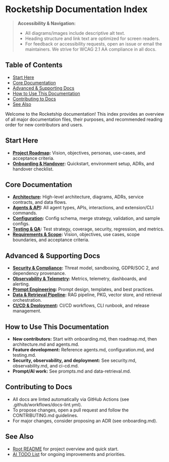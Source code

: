 # Rocketship Documentation Index

> **Accessibility & Navigation:**
> - All diagrams/images include descriptive alt text.
> - Heading structure and link text are optimized for screen readers.
> - For feedback or accessibility requests, open an issue or email the maintainers. We strive for WCAG 2.1 AA compliance in all docs.

## Table of Contents
- [Start Here](#start-here)
- [Core Documentation](#core-documentation)
- [Advanced & Supporting Docs](#advanced--supporting-docs)
- [How to Use This Documentation](#how-to-use-this-documentation)
- [Contributing to Docs](#contributing-to-docs)
- [See Also](#see-also)

Welcome to the Rocketship documentation! This index provides an overview of all major documentation files, their purposes, and recommended reading order for new contributors and users.

## Start Here
- **[Project Roadmap](roadmap.md):** Vision, objectives, personas, use-cases, and acceptance criteria.
- **[Onboarding & Handover](onboarding.md):** Quickstart, environment setup, ADRs, and handover checklist.

## Core Documentation
- **[Architecture](architecture.md):** High-level architecture, diagrams, ADRs, service contracts, and data flows.
- **[Agents & API](agents.md):** All agent types, APIs, interactions, and extension/CLI commands.
- **[Configuration](configuration.md):** Config schema, merge strategy, validation, and sample configs.
- **[Testing & QA](testing.md):** Test strategy, coverage, security, regression, and metrics.
- **[Requirements & Scope](requirements.md):** Vision, objectives, use cases, scope boundaries, and acceptance criteria.

## Advanced & Supporting Docs
- **[Security & Compliance](security.md):** Threat model, sandboxing, GDPR/SOC 2, and dependency provenance.
- **[Observability & Telemetry](observability.md):** Metrics, telemetry, dashboards, and alerting.
- **[Prompt Engineering](prompts.md):** Prompt design, templates, and best practices.
- **[Data & Retrieval Pipeline](data-retrieval.md):** RAG pipeline, PKG, vector store, and retrieval orchestration.
- **[CI/CD & Deployment](ci-cd.md):** CI/CD workflows, CLI runbook, and release management.

## How to Use This Documentation
- **New contributors:** Start with onboarding.md, then roadmap.md, then architecture.md and agents.md.
- **Feature development:** Reference agents.md, configuration.md, and testing.md.
- **Security, observability, and deployment:** See security.md, observability.md, and ci-cd.md.
- **Prompt/AI work:** See prompts.md and data-retrieval.md.

## Contributing to Docs
- All docs are linted automatically via GitHub Actions (see .github/workflows/docs-lint.yml).
- To propose changes, open a pull request and follow the CONTRIBUTING.md guidelines.
- For major changes, consider proposing an ADR (see onboarding.md).

## See Also
- [Root README](../README.md) for project overview and quick start.
- [AI TODO List](../ROCKETSHIP_PROJECT_BRIEF.md) for ongoing improvements and priorities.